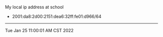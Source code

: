 My local ip address at school
* 2001:da8:2d00:2151:dea6:32ff:fe01:d966/64

---
Tue Jan 25 11:00:01 AM CST 2022
